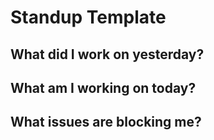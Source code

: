 # Standup Template

## What did I work on yesterday?

## What am I working on today?

## What issues are blocking me?